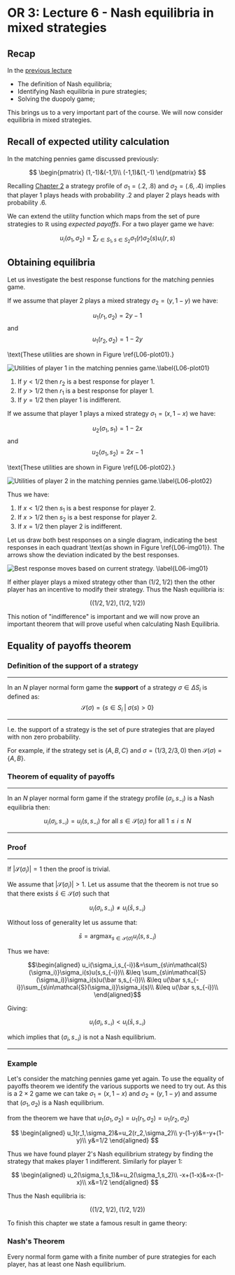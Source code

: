 # OR 3: Lecture 6 - Nash equilibria in mixed strategies

## Recap

In the [previous lecture](Chapter_05-Nash_Equilibria_in_pure_strategies.pdf)

- The definition of Nash equilibria;
- Identifying Nash equilibria in pure strategies;
- Solving the duopoly game;

This brings us to a very important part of the course. We will now consider equilibria in mixed strategies.

## Recall of expected utility calculation


In the matching pennies game discussed previously:

$$
\begin{pmatrix}
(1,-1)&(-1,1)\\
(-1,1)&(1,-1)
\end{pmatrix}
$$

Recalling [Chapter 2](Chapter_02-Normal_Form_Games.pdf) a strategy profile of $\sigma_1=(.2,.8)$ and $\sigma_2=(.6,.4)$ implies that player 1 plays heads with probability .2 and player 2 plays heads with probability .6.

We can extend the utility function which maps from the set of pure strategies to $\mathbb{R}$ using _expected payoffs_. For a two player game we have:

$$u_{i}(\sigma_1,\sigma_2)=\sum_{r\in S_1,s\in S_2}\sigma_1(r)\sigma_2(s)u_{i}(r,s)$$

## Obtaining equilibria

Let us investigate the best response functions for the matching pennies game.

If we assume that player 2 plays a mixed strategy $\sigma_2=(y,1-y)$ we have:

$$u_1(r_1,\sigma_2)=2y-1$$
and
$$u_1(r_2,\sigma_2)=1-2y$$

\text{These utilities are shown in Figure \ref{L06-plot01}.}

![Utilities of player 1 in the matching pennies game.\label{L06-plot01}](plots/L06-plot01.png)


1. If $y<1/2$ then $r_2$ is a best response for player 1.
2. If $y>1/2$ then $r_1$ is a best response for player 1.
3. If $y=1/2$ then player 1 is indifferent.

If we assume that player 1 plays a mixed strategy $\sigma_1=(x,1-x)$ we have:

$$u_2(\sigma_1,s_1)=1-2x$$
and
$$u_2(\sigma_1,s_2)=2x-1$$

\text{These utilities are shown in Figure \ref{L06-plot02}.}

![Utilities of player 2 in the matching pennies game.\label{L06-plot02}](plots/L06-plot02.png)

Thus we have:

1. If $x<1/2$ then $s_1$ is a best response for player 2.
2. If $x>1/2$ then $s_2$ is a best response for player 2.
3. If $x=1/2$ then player 2 is indifferent.

Let us draw both best responses on a single diagram, indicating the best responses in each quadrant \text{as shown in Figure \ref{L06-img01}}. The arrows show the deviation indicated by the best responses.

![Best response moves based on current strategy. \label{L06-img01}](images/L06-img01.png)

If either player plays a mixed strategy other than $(1/2,1/2)$ then the other player has an incentive to modify their strategy. Thus the Nash equilibria is:

$$((1/2,1/2),(1/2,1/2))$$

This notion of "indifference" is important and we will now prove an important theorem that will prove useful when calculating Nash Equilibria.

## Equality of payoffs theorem

### Definition of the support of a strategy

---

In an $N$ player normal form game the **support** of a strategy $\sigma\in\Delta S_i$ is defined as:
$$\mathcal{S}(\sigma)=\{s\in S_i\;|\;\sigma(s)>0\}$$

---

I.e. the support of a strategy is the set of pure strategies that are played with non zero probability.

For example, if the strategy set is $\{A,B,C\}$ and $\sigma=(1/3,2/3,0)$ then $\mathcal{S}(\sigma)=\{A,B\}$.

### Theorem of equality of payoffs

---

In an $N$ player normal form game if the strategy profile $(\sigma_i,s_{-i})$ is a Nash equilibria then:

$$u_{i}(\sigma_i,s_{-i})=u_{i}(s,s_{-i})\text{ for all }s\in\mathcal{S}(\sigma_i)\text{ for all }1\leq i\leq N$$

---

### Proof

---

If $|\mathcal{S}(\sigma_i)|=1$ then the proof is trivial.

We assume that $|\mathcal{S}(\sigma_i)|>1$. Let us assume that the theorem is not true so that there exists $\bar s\in\mathcal{S}(\sigma)$ such that

$$u_{i}(\sigma_i,s_{-i})\ne u_{i}(\bar s,s_{-i})$$

Without loss of generality let us assume that:

$$\bar s=\text{argmax}_{s\in\mathcal{S}(\sigma)}u_i(s,s_{-i})$$

Thus we have:

$$\begin{aligned}
u_i(\sigma_i,s_{-i})&=\sum_{s\in\mathcal{S}(\sigma_i)}\sigma_i(s)u(s,s_{-i})\\
&\leq \sum_{s\in\mathcal{S}(\sigma_i)}\sigma_i(s)u(\bar s,s_{-i})\\
&\leq u(\bar s,s_{-i})\sum_{s\in\mathcal{S}(\sigma_i)}\sigma_i(s)\\
&\leq u(\bar s,s_{-i})\\
\end{aligned}$$

Giving:

$$u_{i}(\sigma_i,s_{-i})< u_{i}(\bar s,s_{-i})$$

which implies that $(\sigma_i,s_{-i})$ is not a Nash equilibrium.

---

### Example

Let's consider the matching pennies game yet again. To use the equality of payoffs theorem we identify the various supports we need to try out. As this is a $2\times 2$ game we can take $\sigma_1=(x,1-x)$ and $\sigma_2=(y,1-y)$ and assume that $(\sigma_1,\sigma_2)$ is a Nash equilibrium.

from the theorem we have that $u_1(\sigma_1,\sigma_2)=u_1(r_1,\sigma_2)=u_1(r_2,\sigma_2)$

$$
\begin{aligned}
u_1(r_1,\sigma_2)&=u_2(r_2,\sigma_2)\\
y-(1-y)&=-y+(1-y)\\
y&=1/2
\end{aligned}
$$

Thus we have found player 2's Nash equilibrium strategy by finding the strategy that makes player 1 indifferent. Similarly for player 1:

$$
\begin{aligned}
u_2(\sigma_1,s_1)&=u_2(\sigma_1,s_2)\\
-x+(1-x)&=x-(1-x)\\
x&=1/2
\end{aligned}
$$

Thus the Nash equilibria is:

$$((1/2,1/2),(1/2,1/2))$$

To finish this chapter we state a famous result in game theory:

### Nash's Theorem

Every normal form game with a finite number of pure strategies for each player, has at least one Nash equilibrium.
